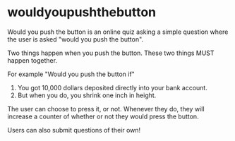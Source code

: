 # wouldyoupushthebutton

Would you push the button is an online quiz asking a simple question where the user is asked "would you push the button".

Two things happen when you push the button. These two things MUST happen together.

For example "Would you push the button if"
1. You got 10,000 dollars deposited directly into your bank account.
2. But when you do, you shrink one inch in height.

The user can choose to press it, or not.
Whenever they do, they will increase a counter of whether or not they would press the button.

Users can also submit questions of their own!
